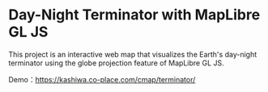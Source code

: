 # Day-Night Terminator with MapLibre GL JS

This project is an interactive web map that visualizes the Earth's day-night terminator using the globe projection feature of MapLibre GL JS.

Demo：https://kashiwa.co-place.com/cmap/terminator/
